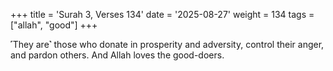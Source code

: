 +++
title = 'Surah 3, Verses 134'
date = '2025-08-27'
weight = 134
tags = ["allah", "good"]
+++

˹They are˺ those who donate in prosperity and adversity, control their anger, and pardon others. And Allah loves the good-doers.